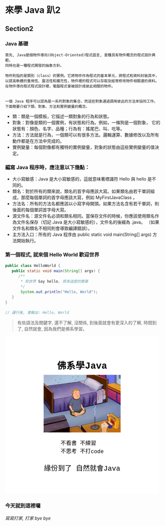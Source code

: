 # 來學 Java 趴2

## Section2
### Java 基礎
	首先, Java是個物件導向(Object-Oriented)程式語言, 是種具有物件概念的程式設計典範，
	同時也是一種程式開發的抽象方針。

	物件則指的是類別（class）的實例。它將物件作為程式的基本單元，將程式和資料封裝其中，
	以提高軟體的重用性、靈活性和擴充性，物件裡的程式可以存取及經常修改物件相關連的資料。
	在物件導向程式程式設計裡，電腦程式會被設計成彼此相關的物件。


	一個 Java 程序可以認為是一系列對象的集合，而這些對象通過調用彼此的方法來協同工作。
    下面簡要介紹下類、對象、方法和實例變量的概念。

* 類：類是一個模板，它描述一類對象的行為和狀態。
* 對象：對像是類的一個實例，有狀態和行為。例如，一條狗是一個對象，
	它的狀態有：顏色、名字、品種；行為有：搖尾巴、叫、吃等。
* 方法：方法就是行為，一個類可以有很多方法。邏輯運算、數據修改以及所有動作都是在方法中完成的。
* 實例變量：每個對像都有獨特的實例變量，對象的狀態由這些實例變量的值決定。



### 編寫 Java 程序時，應注意以下幾點：

* 大小寫敏感：Java 是大小寫敏感的，這就意味著標識符 Hello 與 hello 是不同的。
* 類名：對於所有的類來說，類名的首字母應該大寫。如果類名由若干單詞組成，那麼每個單詞的首字母應該大寫，例如 MyFirstJavaClass 。
* 方法名：所有的方法名都應該以小寫字母開頭。如果方法名含有若干單詞，則後面的每個單詞首字母大寫。
* 源文件名：源文件名必須和類名相同。當保存文件的時候，你應該使用類名作為文件名保存（切記 Java 是大小寫敏感的），文件名的後綴為 .java。 （如果文件名和類名不相同則會導致編譯錯誤）。
* 主方法入口：所有的 Java 程序由 public static void main(String[] args) 方法開始執行。

### 第一個程式, 就來個 Hello World 歡迎世界
```java
public class HelloWorld {
   public static void main(String[] args) {
      /**
       * 和世界 Say hello, 原來這麼的簡單 
       */
       System.out.println("Hello, World");
   }
}

// 運行後, 會輸出: Hello, World
```

> 有些語法及關鍵字, 還不了解, 沒關係, 到後面就會有更深入的了解, 時間到了, 自然就會, 因為我們是佛系學習。
<img src="pic1.png" alt="drawing" width="500"/>

### 今天就到這裡囉
###### 寫寫打家, 打家 bye bye